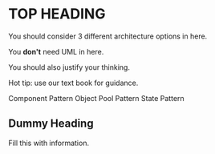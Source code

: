 # TOP HEADING

You should consider 3 different architecture options in here.

You **don't** need UML in here.

You should also justify your thinking.

Hot tip: use our text book for guidance.

Component Pattern
Object Pool Pattern 
State Pattern 

## Dummy Heading
Fill this with information.
